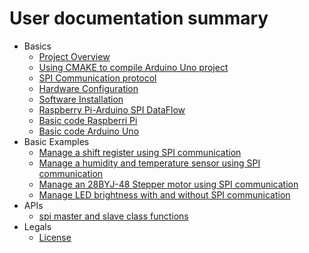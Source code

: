 # User documentation summary
-  Basics
	- [Project Overview](./user/overviewProject.md)
	- [Using CMAKE to compile Arduino Uno project](./install/arduinoCMakeUsage.md)
	- [SPI Communication protocol](./user/spiProtocol.md)
	- [Hardware Configuration](./install/hardwareConfiguration.md)
	- [Software Installation](./install/installation.md)
	- [Raspberry Pi-Arduino SPI DataFlow](./user/spiMasterSlaveDataflow.md)
	- [Basic code Raspberri Pi](./user/spiSWbasicMaster.md)
	- [Basic code Arduino Uno](./user/spiSWbasicSlave.md)
- Basic Examples
	- [Manage a shift register using SPI communication](./user/arduinoShiftRegister.md)
	- [Manage a humidity and temperature sensor using SPI communication](./user/arduinoTempSens.md)
	- [Manage an 28BYJ-48 Stepper motor using SPI communication](./user/arduinoStepperMotor.md)
	- [Manage LED brightness with and without SPI communication](./user/arduinoBrightnessManager.md)
- APIs
	- [spi master and slave class functions](./api/spi_driver/spiFunctions.md)
- Legals
	- [License](./legal/LICENSE.md)
